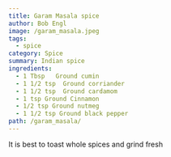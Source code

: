 ```yaml
---
title: Garam Masala spice
author: Bob Engl
image: /garam_masala.jpeg
tags:
  - spice
category: Spice
summary: Indian spice
ingredients:
  - 1 Tbsp   Ground cumin
  - 1 1/2 tsp  Ground corriander
  - 1 1/2 tsp  Ground cardamom
  - 1 tsp Ground Cinnamon
  - 1/2 tsp Ground nutmeg
  - 1 1/2 tsp Ground black pepper
path: /garam_masala/
---
```

It is best to toast whole spices and grind fresh
